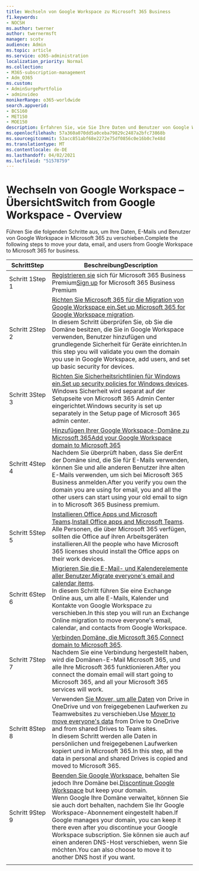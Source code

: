 ```yaml
---
title: Wechseln von Google Workspace zu Microsoft 365 Business
f1.keywords:
- NOCSH
ms.author: twerner
author: twernermsft
manager: scotv
audience: Admin
ms.topic: article
ms.service: o365-administration
localization_priority: Normal
ms.collection:
- M365-subscription-management
- Adm_O365
ms.custom:
- AdminSurgePortfolio
- adminvideo
monikerRange: o365-worldwide
search.appverid:
- BCS160
- MET150
- MOE150
description: Erfahren Sie, wie Sie Ihre Daten und Benutzer von Google Workspace in Microsoft 365 verschieben.
ms.openlocfilehash: 57a360a070dd5a0ceba79829c2487a2bfc73868b
ms.sourcegitcommit: 53acc851abf68e2272e75df0856c0e16b0c7e48d
ms.translationtype: MT
ms.contentlocale: de-DE
ms.lasthandoff: 04/02/2021
ms.locfileid: "51578759"
---
```

# <a name="switch-from-google-workspace---overview"></a><span data-ttu-id="0d951-103">Wechseln von Google Workspace – Übersicht</span><span class="sxs-lookup"><span data-stu-id="0d951-103">Switch from Google Workspace - Overview</span></span>

<span data-ttu-id="0d951-104">Führen Sie die folgenden Schritte aus, um Ihre Daten, E-Mails und Benutzer von Google Workspace in Microsoft 365 zu verschieben.</span><span class="sxs-lookup"><span data-stu-id="0d951-104">Complete the following steps to move your data, email, and users from Google Workspace to Microsoft 365 for business.</span></span>


| <span data-ttu-id="0d951-105">Schritt</span><span class="sxs-lookup"><span data-stu-id="0d951-105">Step</span></span>  |<span data-ttu-id="0d951-106">Beschreibung</span><span class="sxs-lookup"><span data-stu-id="0d951-106">Description</span></span>  |
|---------|---------|
|<span data-ttu-id="0d951-107">Schritt 1</span><span class="sxs-lookup"><span data-stu-id="0d951-107">Step 1</span></span> |  <span data-ttu-id="0d951-108">[Registrieren sie](../sign-up.md) sich für Microsoft 365 Business Premium</span><span class="sxs-lookup"><span data-stu-id="0d951-108">[Sign up](../sign-up.md) for Microsoft 365 Business Premium</span></span>       |
|<span data-ttu-id="0d951-109">Schritt 2</span><span class="sxs-lookup"><span data-stu-id="0d951-109">Step 2</span></span> |   <span data-ttu-id="0d951-110">[Richten Sie Microsoft 365 für die Migration von Google Workspace ein.](set-up-microsoft-365-forgoogle.md)</span><span class="sxs-lookup"><span data-stu-id="0d951-110">[Set up Microsoft 365 for Google Workspace migration](set-up-microsoft-365-forgoogle.md).</span></span> </br> <span data-ttu-id="0d951-111">In diesem Schritt überprüfen Sie, ob Sie die Domäne besitzen, die Sie in Google Workspace verwenden, Benutzer hinzufügen und grundlegende Sicherheit für Geräte einrichten.</span><span class="sxs-lookup"><span data-stu-id="0d951-111">In this step you will validate you own the domain you use in Google Workspace, add users, and set up basic security for devices.</span></span> |
|<span data-ttu-id="0d951-112">Schritt 3</span><span class="sxs-lookup"><span data-stu-id="0d951-112">Step 3</span></span> | <span data-ttu-id="0d951-113">[Richten Sie Sicherheitsrichtlinien für Windows ein.](../secure-win10-pcs.md)</span><span class="sxs-lookup"><span data-stu-id="0d951-113">[Set up security policies for Windows devices](../secure-win10-pcs.md).</span></span></br> <span data-ttu-id="0d951-114">Windows Sicherheit wird separat auf der Setupseite von Microsoft 365 Admin Center eingerichtet.</span><span class="sxs-lookup"><span data-stu-id="0d951-114">Windows security is set up separately in the Setup page of Microsoft 365 admin center.</span></span> |
|<span data-ttu-id="0d951-115">Schritt 4</span><span class="sxs-lookup"><span data-stu-id="0d951-115">Step 4</span></span>|[<span data-ttu-id="0d951-116">Hinzufügen Ihrer Google Workspace-Domäne zu Microsoft 365</span><span class="sxs-lookup"><span data-stu-id="0d951-116">Add your Google Workspace domain to Microsoft 365</span></span>](add-google-domain.md) </br> <span data-ttu-id="0d951-117">Nachdem Sie überprüft haben, dass Sie derEnt der Domäne sind, die Sie für E-Mails verwenden, können Sie und alle anderen Benutzer ihre alten E-Mails verwenden, um sich bei Microsoft 365 Business anmelden.</span><span class="sxs-lookup"><span data-stu-id="0d951-117">After you verify you own the domain you are using for email, you and all the other users can start using your old email to sign in to Microsoft 365 Business premium.</span></span> |
|<span data-ttu-id="0d951-118">Schritt 5</span><span class="sxs-lookup"><span data-stu-id="0d951-118">Step 5</span></span> | <span data-ttu-id="0d951-119">[Installieren Office Apps und Microsoft Teams](../install-office.md).</span><span class="sxs-lookup"><span data-stu-id="0d951-119">[Install Office apps and Microsoft Teams](../install-office.md).</span></span></br> <span data-ttu-id="0d951-120">Alle Personen, die über Microsoft 365 verfügen, sollten die Office auf ihren Arbeitsgeräten installieren.</span><span class="sxs-lookup"><span data-stu-id="0d951-120">All the people who have Microsoft 365 licenses should install the Office apps on their work devices.</span></span>|
|<span data-ttu-id="0d951-121">Schritt 6</span><span class="sxs-lookup"><span data-stu-id="0d951-121">Step 6</span></span> | <span data-ttu-id="0d951-122">[Migrieren Sie die E-Mail- und Kalenderelemente aller Benutzer.](migrate-email.md)</span><span class="sxs-lookup"><span data-stu-id="0d951-122">[Migrate everyone's email and calendar items](migrate-email.md).</span></span></br> <span data-ttu-id="0d951-123">In diesem Schritt führen Sie eine Exchange Online aus, um alle E-Mails, Kalender und Kontakte von Google Workspace zu verschieben.</span><span class="sxs-lookup"><span data-stu-id="0d951-123">In this step you will run an Exchange Online migration to move everyone's email, calendar, and contacts from Google Workspace.</span></span>  |
|<span data-ttu-id="0d951-124">Schritt 7</span><span class="sxs-lookup"><span data-stu-id="0d951-124">Step 7</span></span> | <span data-ttu-id="0d951-125">[Verbinden Domäne, die Microsoft 365](connect-domain-tom365.md).</span><span class="sxs-lookup"><span data-stu-id="0d951-125">[Connect domain to Microsoft 365](connect-domain-tom365.md).</span></span> </br> <span data-ttu-id="0d951-126">Nachdem Sie eine Verbindung hergestellt haben, wird die Domänen-E-Mail Microsoft 365, und alle Ihre Microsoft 365 funktionieren.</span><span class="sxs-lookup"><span data-stu-id="0d951-126">After you connect the domain email will start going to Microsoft 365, and all your Microsoft 365 services will work.</span></span>|
|<span data-ttu-id="0d951-127">Schritt 8</span><span class="sxs-lookup"><span data-stu-id="0d951-127">Step 8</span></span>|<span data-ttu-id="0d951-128">Verwenden [Sie Mover, um alle Daten](mover-migrate-files.md) von Drive in OneDrive und von freigegebenen Laufwerken zu Teamwebsites zu verschieben.</span><span class="sxs-lookup"><span data-stu-id="0d951-128">Use [Mover to move everyone's data](mover-migrate-files.md) from Drive to OneDrive and from shared Drives to Team sites.</span></span></br> <span data-ttu-id="0d951-129">In diesem Schritt werden alle Daten in persönlichen und freigegebenen Laufwerken kopiert und in Microsoft 365.</span><span class="sxs-lookup"><span data-stu-id="0d951-129">In this step, all the data in personal and shared Drives is copied and moved to Microsoft 365.</span></span>|
|<span data-ttu-id="0d951-130">Schritt 9</span><span class="sxs-lookup"><span data-stu-id="0d951-130">Step 9</span></span>| <span data-ttu-id="0d951-131">[Beenden Sie Google Workspace,](cancel-google.md) behalten Sie jedoch Ihre Domäne bei.</span><span class="sxs-lookup"><span data-stu-id="0d951-131">[Discontinue Google Workspace](cancel-google.md) but keep your domain.</span></span> </br> <span data-ttu-id="0d951-132">Wenn Google Ihre Domäne verwaltet, können Sie sie auch dort behalten, nachdem Sie Ihr Google Workspace-Abonnement eingestellt haben.</span><span class="sxs-lookup"><span data-stu-id="0d951-132">If Google manages your domain, you can keep it there even after you discontinue your Google Workspace subscription.</span></span> <span data-ttu-id="0d951-133">Sie können sie auch auf einen anderen DNS-Host verschieben, wenn Sie möchten.</span><span class="sxs-lookup"><span data-stu-id="0d951-133">You can also choose to move it to another DNS host if you want.</span></span>|
|||
